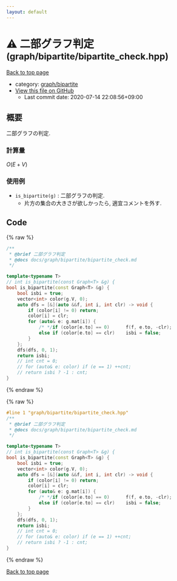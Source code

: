 ```yaml
---
layout: default
---
```


<!-- mathjax config similar to math.stackexchange -->
<script type="text/javascript" async
  src="https://cdnjs.cloudflare.com/ajax/libs/mathjax/2.7.5/MathJax.js?config=TeX-MML-AM_CHTML">
</script>
<script type="text/x-mathjax-config">
  MathJax.Hub.Config({
    TeX: { equationNumbers: { autoNumber: "AMS" }},
    tex2jax: {
      inlineMath: [ ['$','$'] ],
      processEscapes: true
    },
    "HTML-CSS": { matchFontHeight: false },
    displayAlign: "left",
    displayIndent: "2em"
  });
</script>

<script type="text/javascript" src="https://cdnjs.cloudflare.com/ajax/libs/jquery/3.4.1/jquery.min.js"></script>
<script src="https://cdn.jsdelivr.net/npm/jquery-balloon-js@1.1.2/jquery.balloon.min.js" integrity="sha256-ZEYs9VrgAeNuPvs15E39OsyOJaIkXEEt10fzxJ20+2I=" crossorigin="anonymous"></script>
<script type="text/javascript" src="../../../assets/js/copy-button.js"></script>
<link rel="stylesheet" href="../../../assets/css/copy-button.css" />


# :warning: 二部グラフ判定 <small>(graph/bipartite/bipartite_check.hpp)</small>

<a href="../../../index.html">Back to top page</a>

* category: <a href="../../../index.html#d1cac5659bebf80b30fdbc9c35b6208b">graph/bipartite</a>
* <a href="{{ site.github.repository_url }}/blob/master/graph/bipartite/bipartite_check.hpp">View this file on GitHub</a>
    - Last commit date: 2020-07-14 22:08:56+09:00




## 概要

二部グラフの判定.

### 計算量

$O(E + V)$

### 使用例

* `is_bipartite(g)` : 二部グラフの判定.
  * 片方の集合の大きさが欲しかったら, 適宜コメントを外す.


## Code

<a id="unbundled"></a>
{% raw %}
```cpp
/**
 * @brief 二部グラフ判定
 * @docs docs/graph/bipartite/bipartite_check.md
 */

template<typename T>
// int is_bipartite(const Graph<T> &g) {
bool is_bipartite(const Graph<T> &g) {
    bool isbi = true;
    vector<int> color(g.V, 0);
    auto dfs = [&](auto &&f, int i, int clr) -> void {
        if (color[i] != 0) return;
        color[i] = clr;
        for (auto& e: g.mat[i]) {
            /* */if (color[e.to] == 0)      f(f, e.to, -clr);
            else if (color[e.to] == clr)    isbi = false;
        }
    };
    dfs(dfs, 0, 1);
    return isbi;
    // int cnt = 0;
    // for (auto& e: color) if (e == 1) ++cnt;
    // return isbi ? -1 : cnt;
}

```
{% endraw %}

<a id="bundled"></a>
{% raw %}
```cpp
#line 1 "graph/bipartite/bipartite_check.hpp"
/**
 * @brief 二部グラフ判定
 * @docs docs/graph/bipartite/bipartite_check.md
 */

template<typename T>
// int is_bipartite(const Graph<T> &g) {
bool is_bipartite(const Graph<T> &g) {
    bool isbi = true;
    vector<int> color(g.V, 0);
    auto dfs = [&](auto &&f, int i, int clr) -> void {
        if (color[i] != 0) return;
        color[i] = clr;
        for (auto& e: g.mat[i]) {
            /* */if (color[e.to] == 0)      f(f, e.to, -clr);
            else if (color[e.to] == clr)    isbi = false;
        }
    };
    dfs(dfs, 0, 1);
    return isbi;
    // int cnt = 0;
    // for (auto& e: color) if (e == 1) ++cnt;
    // return isbi ? -1 : cnt;
}

```
{% endraw %}

<a href="../../../index.html">Back to top page</a>


